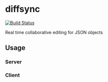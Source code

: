 # diffsync

[![Build Status](https://travis-ci.org/janmonschke/diffsync.svg?branch=master)](https://travis-ci.org/janmonschke/diffsync)

Real time collaborative editing for JSON objects

## Usage

### Server

### Client
